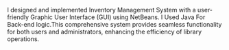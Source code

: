 I designed and implemented Inventory Management System with a user-friendly Graphic User Interface (GUI) using NetBeans. I Used Java For Back-end logic.This comprehensive system provides seamless functionality for both users and administrators, enhancing the efficiency of library operations.
